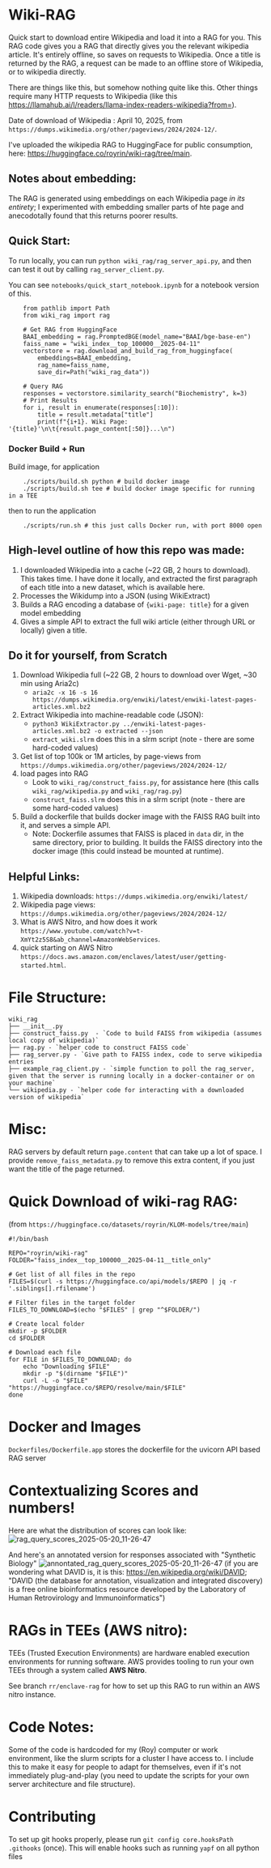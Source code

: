 # Wiki-RAG

Quick start to download entire Wikipedia and load it into a RAG for you. This RAG code gives you a RAG that directly gives you the relevant wikipedia article. It's entirely offline, so saves on requests to Wikipedia. Once a title is returned by the RAG, a request can be made to an offline store of Wikipedia, or to wikipedia directly.

There are things like this, but somehow nothing quite like this. Other things require many HTTP requests to Wikipedia (like this https://llamahub.ai/l/readers/llama-index-readers-wikipedia?from=).

Date of download of Wikipedia : April 10, 2025, from `https://dumps.wikimedia.org/other/pageviews/2024/2024-12/`.

I've uploaded the wikipedia RAG to HuggingFace for public consumption, here: https://huggingface.co/royrin/wiki-rag/tree/main. 


## Notes about embedding:
The RAG is generated using embeddings on each Wikipedia page *in its entirety*; I experimented with embedding smaller parts of hte page and anecodotally found that this returns poorer results. 

## Quick Start:
To run locally, you can run `python wiki_rag/rag_server_api.py`, and then can test it out by calling `rag_server_client.py`.

You can see `notebooks/quick_start_notebook.ipynb` for a notebook version of this.

```
    from pathlib import Path
    from wiki_rag import rag

    # Get RAG from HuggingFace
    BAAI_embedding = rag.PromptedBGE(model_name="BAAI/bge-base-en") 
    faiss_name = "wiki_index__top_100000__2025-04-11"
    vectorstore = rag.download_and_build_rag_from_huggingface(
        embeddings=BAAI_embedding,
        rag_name=faiss_name,
        save_dir=Path("wiki_rag_data"))

    # Query RAG
    responses = vectorstore.similarity_search("Biochemistry", k=3)
    # Print Results
    for i, result in enumerate(responses[:10]):
        title = result.metadata["title"]
        print(f"{i+1}. Wiki Page: '{title}'\n\t{result.page_content[:50]}...\n")
```

### Docker Build + Run
Build image, for application
```
    ./scripts/build.sh python # build docker image 
    ./scripts/build.sh tee # build docker image specific for running in a TEE 
```

then to run the application
```
    ./scripts/run.sh # this just calls Docker run, with port 8000 open
```



## High-level outline of how this repo was made:

1. I downloaded Wikipedia into a cache (~22 GB, 2 hours to download). This takes time. I have done it locally, and extracted the first paragraph of each title into a new dataset, which is available here. 
2. Processes the Wikidump into a JSON (using WikiExtract)
3. Builds a RAG encoding a database of `{wiki-page: title}` for a given model embedding
4. Gives a simple API to extract the full wiki article (either through URL or locally) given a title.


## Do it for yourself, from Scratch
1. Download Wikipedia full (~22 GB, 2 hours to download over Wget, ~30 min using Aria2c)
    * `aria2c -x 16 -s 16 https://dumps.wikimedia.org/enwiki/latest/enwiki-latest-pages-articles.xml.bz2`
2. Extract Wikipedia into machine-readable code (JSON):
    * `python3 WikiExtractor.py ../enwiki-latest-pages-articles.xml.bz2 -o extracted --json`
    * `extract_wiki.slrm` does this in a slrm script (note - there are some hard-coded values)
3. Get list of top 100k or 1M articles, by page-views from
    `https://dumps.wikimedia.org/other/pageviews/2024/2024-12/`
4. load pages into RAG
    * Look to `wiki_rag/construct_faiss.py`, for assistance here (this calls `wiki_rag/wikipedia.py` and `wiki_rag/rag.py`)
    * `construct_faiss.slrm` does this in a slrm script (note - there are some hard-coded values)
5. Build a dockerfile that builds docker image with the FAISS RAG built into it, and serves a simple API.
    * Note: Dockerfile assumes that FAISS is placed in `data` dir, in the same directory, prior to building. It builds the FAISS directory into the docker image (this could instead be mounted at runtime).


## Helpful Links:
1. Wikipedia downloads: `https://dumps.wikimedia.org/enwiki/latest/`
2. Wikipedia page views: `https://dumps.wikimedia.org/other/pageviews/2024/2024-12/`
3. What is AWS Nitro, and how does it work `https://www.youtube.com/watch?v=t-XmYt2z5S8&ab_channel=AmazonWebServices`.
4. quick starting on AWS Nitro `https://docs.aws.amazon.com/enclaves/latest/user/getting-started.html`.


# File Structure:
```
wiki_rag
├── __init__.py
├── construct_faiss.py  - `Code to build FAISS from wikipedia (assumes local copy of wikipedia)`
├── rag.py - `helper code to construct FAISS code`
├── rag_server.py - `Give path to FAISS index, code to serve wikipedia entries 
├── example_rag_client.py - `simple function to poll the rag_server, given that the server is running locally in a docker-container or on your machine`
└── wikipedia.py - `helper code for interacting with a downloaded version of wikipedia`
```


# Misc:

RAG servers by default return `page.content` that can take up a lot of space. I provide `remove_faiss_metadata.py` to remove this extra content, if you just want the title of the page returned.



# Quick Download of wiki-rag RAG:
(from `https://huggingface.co/datasets/royrin/KLOM-models/tree/main`)
```
#!/bin/bash

REPO="royrin/wiki-rag"
FOLDER="faiss_index__top_100000__2025-04-11__title_only"

# Get list of all files in the repo
FILES=$(curl -s https://huggingface.co/api/models/$REPO | jq -r '.siblings[].rfilename')

# Filter files in the target folder
FILES_TO_DOWNLOAD=$(echo "$FILES" | grep "^$FOLDER/")

# Create local folder
mkdir -p $FOLDER
cd $FOLDER

# Download each file
for FILE in $FILES_TO_DOWNLOAD; do
    echo "Downloading $FILE"
    mkdir -p "$(dirname "$FILE")"
    curl -L -o "$FILE" "https://huggingface.co/$REPO/resolve/main/$FILE"
done

```

# Docker and Images
`Dockerfiles/Dockerfile.app` stores the dockerfile for the uvicorn API based RAG server


# Contextualizing Scores and numbers!

Here are what the distribution of scores can look like:
![rag_query_scores_2025-05-20_11-26-47](https://github.com/user-attachments/assets/f4cbc95c-2c14-4825-ab38-9143c3f4ef0b)

And here's an annotated version for responses associated with "Synthetic Biology"
![annontated_rag_query_scores_2025-05-20_11-26-47](https://github.com/user-attachments/assets/bdf7ba67-48ee-4a4f-af61-45e9b12fabc4)
(if you are wondering what DAVID is, it is this: https://en.wikipedia.org/wiki/DAVID; "DAVID (the database for annotation, visualization and integrated discovery) is a free online bioinformatics resource developed by the Laboratory of Human Retrovirology and Immunoinformatics")

# RAGs in TEEs (AWS nitro):
TEEs (Trusted Execution Environments) are hardware enabled execution environments for running software. AWS provides tooling to run your own TEEs through a system called **AWS Nitro**.

See branch `rr/enclave-rag` for how to set up this RAG to run within an AWS nitro instance.


# Code Notes:

Some of the code is hardcoded for my (Roy) computer or work environment, like the slurm scripts for a cluster I have access to. I include this to make it easy for people to adapt for themselves, even if it's not immediately plug-and-play (you need to update the scripts for your own server architecture and file structure).

# Contributing

To set up git hooks properly, please run
`git config core.hooksPath .githooks`
(once). This will enable hooks such as running `yapf` on all python files